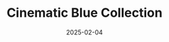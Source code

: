 ---
slug: "cinematic-blue-collection"
date: "2025-02-04"
title: "Cinematic Blue Collection"
etsyLink: "https://thedarkroomfactory.etsy.com/ca/listing/1838508074/6-lightroom-presets-cinematic-blue"
featuredImage: ../images/cinematic-blue-cover.jpg
---